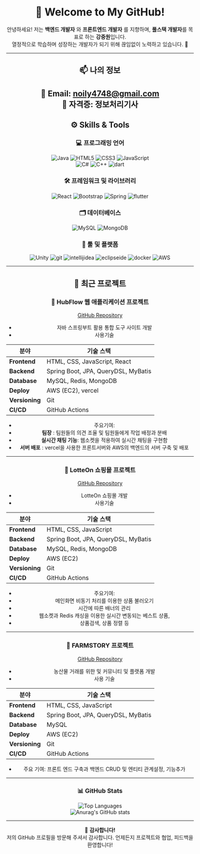 <div align="center">

# 👋 Welcome to My GitHub!  
안녕하세요! 저는 __백엔드 개발자__ 와 __프론트엔드 개발자__ 를 지향하며, **풀스택 개발자**를 목표로 하는 **강중원**입니다.  
열정적으로 학습하며 성장하는 개발자가 되기 위해 끊임없이 노력하고 있습니다. 🚀  

---

## 📫 나의 정보
📧 **Email:** noily4748@gmail.com  
🪪 **자격증:** 정보처리기사
---

## ⚙️ Skills & Tools  

### 💻 **프로그래밍 언어**  
![Java](https://img.shields.io/badge/Java-ED8B00?style=for-the-badge&logo=openjdk&logoColor=white) 
![HTML5](https://img.shields.io/badge/HTML5-E34F26?style=for-the-badge&logo=html5&logoColor=white) 
![CSS3](https://img.shields.io/badge/CSS3-1572B6?style=for-the-badge&logo=css3&logoColor=white) 
![JavaScript](https://img.shields.io/badge/JavaScript-F7DF1E?style=for-the-badge&logo=JavaScript&logoColor=white)  
![C#](https://img.shields.io/badge/C%23-239120?style=for-the-badge&logo=c-sharp&logoColor=white) 
![C++](https://img.shields.io/badge/C%2B%2B-00599C?style=for-the-badge&logo=c%2B%2B&logoColor=white)
![dart](https://img.shields.io/badge/dart-0175C2?style=for-the-badge&logo=dart&logoColor=white)  

### 🛠️ **프레임워크 및 라이브러리**  
![React](https://img.shields.io/badge/React-20232A?style=for-the-badge&logo=react&logoColor=61DAFB) 
![Bootstrap](https://img.shields.io/badge/Bootstrap-563D7C?style=for-the-badge&logo=bootstrap&logoColor=white) 
![Spring](https://img.shields.io/badge/Spring-6DB33F?style=for-the-badge&logo=spring&logoColor=white) 
![flutter](https://img.shields.io/badge/flutter-02569B?style=for-the-badge&logo=flutter&logoColor=white) 


### 🗂️ **데이터베이스**  
![MySQL](https://img.shields.io/badge/MySQL-00000F?style=for-the-badge&logo=mysql&logoColor=white) 
![MongoDB](https://img.shields.io/badge/MongoDB-4EA94B?style=for-the-badge&logo=mongodb&logoColor=white)  

### 🔧 **툴 및 플랫폼**  
![Unity](https://img.shields.io/badge/Unity-100000?style=for-the-badge&logo=unity&logoColor=white) 
![git](https://img.shields.io/badge/git-F05032?style=for-the-badge&logo=git&logoColor=white) 
![intellijidea](https://img.shields.io/badge/intellijidea-000000?style=for-the-badge&logo=intellijidea&logoColor=white) 
![eclipseide](https://img.shields.io/badge/eclipseide-2C2255?style=for-the-badge&logo=eclipseide&logoColor=white) 
![docker](https://img.shields.io/badge/docker-2496ED?style=for-the-badge&logo=docker&logoColor=white) 
![AWS](https://img.shields.io/badge/Amazon_AWS-232F3E?style=for-the-badge&logo=amazon-aws&logoColor=white)  

---

## 🚀 최근 프로젝트 

### 📌 **HubFlow 웹 애플리케이션 프로젝트**  
[GitHub Repository](https://github.com/Hasoro4748/HubFlow_FrontEnd)
- 자바 스프링부트 활용 통합 도구 사이트 개발
- 사용기술

| **분야**       | **기술 스택**                                              |
|----------------|------------------------------------------------------------|
| **Frontend**   | HTML, CSS, JavaScript, React                               |
| **Backend**    | Spring Boot, JPA, QueryDSL, MyBatis                        |
| **Database**   | MySQL, Redis, MongoDB                                      |
| **Deploy**     | AWS (EC2), vercel                                          |
| **Versioning** | Git                                                        |
| **CI/CD**      | GitHub Actions                                             |

- 주요기여:
- **팀장** : 팀원들의 의견 조율 및 팀원들에게 작업 배정과 분배
- **실시간 채팅 기능**: 웹소켓을 적용하여 실시간 채팅을 구현함
- **서버 배포** : vercel을 사용한 프론트서버와 AWS의 백엔드의 서버 구축 및 배포

---


### 📌 **LotteOn 쇼핑몰 프로젝트**  
[GitHub Repository](https://github.com/Hasoro4748/LotteOnProject.git)
- LotteOn 쇼핑몰 개발
- 사용기술

| **분야**       | **기술 스택**                                              |
|----------------|------------------------------------------------------------|
| **Frontend**   | HTML, CSS, JavaScript                                      |
| **Backend**    | Spring Boot, JPA, QueryDSL, MyBatis                        |
| **Database**   | MySQL, Redis, MongoDB                                      |
| **Deploy**     | AWS (EC2)                                                  |
| **Versioning** | Git                                                        |
| **CI/CD**      | GitHub Actions                                             |

- 주요기여:
- 메인화면 비동기 처리를 이용한 상품 불러오기
- 시간에 따른 배너의 관리
- 웹소켓과 Redis 캐싱을 이용한 실시간 변동되는 베스트 상품,
- 상품검색, 상품 정렬 등


---

### 📌 **FARMSTORY 프로젝트**  
[GitHub Repository](https://github.com/junhyeokkk/Farmstory_TEAM1)
- 농산물 거래를 위한 및 커뮤니티 및 플랫폼 개발  
- 사용 기술

| **분야**       | **기술 스택**                                              |
|----------------|------------------------------------------------------------|
| **Frontend**   | HTML, CSS, JavaScript                                      |
| **Backend**    | Spring Boot, JPA, QueryDSL, MyBatis                        |
| **Database**   | MySQL                                                      |
| **Deploy**     | AWS (EC2)                                                  |
| **Versioning** | Git                                                        |
| **CI/CD**      | GitHub Actions                                             |
- 주요 기여: 프론트 엔드 구축과 백엔드 CRUD 및 엔티티 관계설정, 기능추가

---

### 📊 GitHub Stats  
![Top Languages](https://github-readme-stats.vercel.app/api/top-langs/?username=Hasoro4748&layout=compact&theme=radical)  
![Anurag's GitHub stats](https://github-readme-stats.vercel.app/api?username=Hasoro4748&show_icons=true&theme=radical)  

---

🌟 **감사합니다!**  
저의 GitHub 프로필을 방문해 주셔서 감사합니다. 언제든지 프로젝트와 협업, 피드백을 환영합니다!  

</div>
